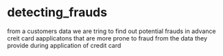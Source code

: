 # detecting_frauds
from a customers data we are tring to find out potential frauds in advance creit card aapplicatons that are more prone to fraud from the data they provide during application of credit card
